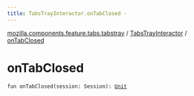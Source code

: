 ```yaml
---
title: TabsTrayInteractor.onTabClosed - 
---
```


[mozilla.components.feature.tabs.tabstray](../index.html) / [TabsTrayInteractor](index.html) / [onTabClosed](./on-tab-closed.html)

# onTabClosed

`fun onTabClosed(session: Session): `[`Unit`](https://kotlinlang.org/api/latest/jvm/stdlib/kotlin/-unit/index.html)